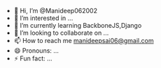 - 👋 Hi, I’m @Manideep062002
- 👀 I’m interested in ...
- 🌱 I’m currently learning BackboneJS,Django
- 💞️ I’m looking to collaborate on ...
- 📫 How to reach me manideepsai06@gmail.com
- 😄 Pronouns: ...
- ⚡ Fun fact: ...

<!---
Manideep062002/Manideep062002 is a ✨ special ✨ repository because its `README.md` (this file) appears on your GitHub profile.
You can click the Preview link to take a look at your changes.
--->

